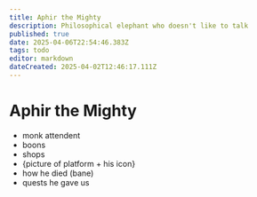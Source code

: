 ```yaml
---
title: Aphir the Mighty
description: Philosophical elephant who doesn't like to talk
published: true
date: 2025-04-06T22:54:46.383Z
tags: todo
editor: markdown
dateCreated: 2025-04-02T12:46:17.111Z
---
```


# Aphir the Mighty
- monk attendent
- boons
- shops
- {picture of platform + his icon}
- how he died (bane)
- quests he gave us
